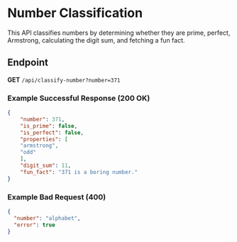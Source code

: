 # Number Classification

This API classifies numbers by determining whether they are prime, perfect, Armstrong, calculating the digit sum, and fetching a fun fact.

## Endpoint 

**GET** `/api/classify-number?number=371`

### Example Successful Response (200 OK)

```json
{
    "number": 371,
    "is_prime": false,
    "is_perfect": false,
    "properties": [
    "armstrong",
    "odd"
    ],
    "digit_sum": 11,
    "fun_fact": "371 is a boring number."
}
```

### Example Bad Request (400)
```json
{
  "number": "alphabet",
  "error": true
}
```